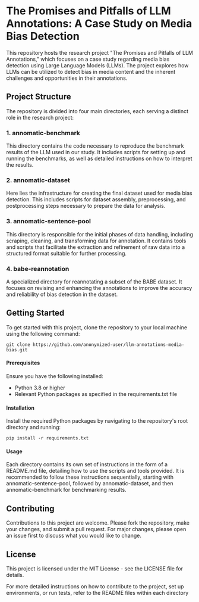 # The Promises and Pitfalls of LLM Annotations: A Case Study on Media Bias Detection
This repository hosts the research project "The Promises and Pitfalls of LLM Annotations," which focuses on a case study regarding media bias detection using Large Language Models (LLMs). The project explores how LLMs can be utilized to detect bias in media content and the inherent challenges and opportunities in their annotations.

## Project Structure
The repository is divided into four main directories, each serving a distinct role in the research project:

### 1. annomatic-benchmark
This directory contains the code necessary to reproduce the benchmark results of the LLM used in our study. It includes scripts for setting up and running the benchmarks, as well as detailed instructions on how to interpret the results.

### 2. annomatic-dataset
Here lies the infrastructure for creating the final dataset used for media bias detection. This includes scripts for dataset assembly, preprocessing, and postprocessing steps necessary to prepare the data for analysis.

### 3. annomatic-sentence-pool
This directory is responsible for the initial phases of data handling, including scraping, cleaning, and transforming data for annotation. It contains tools and scripts that facilitate the extraction and refinement of raw data into a structured format suitable for further processing.

### 4. babe-reannotation
A specialized directory for reannotating a subset of the BABE dataset. It focuses on revising and enhancing the annotations to improve the accuracy and reliability of bias detection in the dataset.

## Getting Started
To get started with this project, clone the repository to your local machine using the following command:

```
git clone https://github.com/anonymized-user/llm-annotations-media-bias.git
```
#### Prerequisites
Ensure you have the following installed:

- Python 3.8 or higher
- Relevant Python packages as specified in the requirements.txt file

#### Installation
Install the required Python packages by navigating to the repository's root directory and running:

```pip install -r requirements.txt```

#### Usage
Each directory contains its own set of instructions in the form of a README.md file, detailing how to use the scripts and tools provided. It is recommended to follow these instructions sequentially, starting with annomatic-sentence-pool, followed by annomatic-dataset, and then annomatic-benchmark for benchmarking results.

## Contributing
Contributions to this project are welcome. Please fork the repository, make your changes, and submit a pull request. For major changes, please open an issue first to discuss what you would like to change.

## License
This project is licensed under the MIT License - see the LICENSE file for details.


For more detailed instructions on how to contribute to the project, set up environments, or run tests, refer to the README files within each directory
